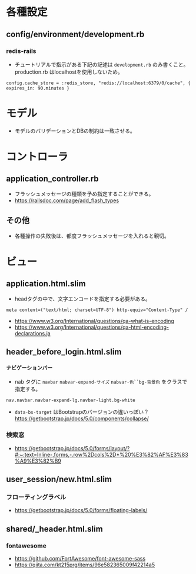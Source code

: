 # 各種設定
## config/environment/development.rb
### redis-rails
- チュートリアルで指示がある下記の記述は `development.rb` のみ書くこと。　production.rb はlocalhostを使用しないため。
```
config.cache_store = :redis_store, "redis://localhost:6379/0/cache", { expires_in: 90.minutes }
```
# モデル
- モデルのバリデーションとDBの制約は一致させる。
# コントローラ
## application_controller.rb
- フラッシュメッセージの種類を予め指定することができる。
- https://railsdoc.com/page/add_flash_types
## その他
- 各種操作の失敗後は、都度フラッシュメッセージを入れると親切。
# ビュー
## application.html.slim
- headタグの中で、文字エンコードを指定する必要がある。
```
meta content=("text/html; charset=UTF-8") http-equiv="Content-Type" /
```
- https://www.w3.org/International/questions/qa-what-is-encoding
- https://www.w3.org/International/questions/qa-html-encoding-declarations.ja
## header_before_login.html.slim
#### ナビゲーションバー
- nab タグに `navbar` `nabvar-expand-サイズ` `nabvar-色``bg-背景色` をクラスで指定する。
```
nav.navbar.navbar-expand-lg.navbar-light.bg-white
```
- `data-bs-target` はBootstrapのバージョンの違いっぽい？
https://getbootstrap.jp/docs/5.0/components/collapse/

### 検索窓
- https://getbootstrap.jp/docs/5.0/forms/layout/?#:~:text=Inline-,forms,-.row%2Dcols%2D*%20%E3%82%AF%E3%83%A9%E3%82%B9

## user_session/new.html.slim
### フローティングラベル
- https://getbootstrap.jp/docs/5.0/forms/floating-labels/

## shared/_header.html.slim
### fontawesome
- https://github.com/FortAwesome/font-awesome-sass
- https://qiita.com/kt215prg/items/96e582365009f42214a5
